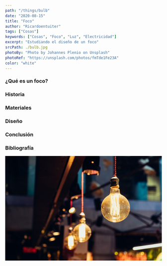 ```yaml
---
path: "/things/bulb"
date: "2020-08-15"
title: "Foco"
author: "Ricardoentuiter"
tags: ["Cosas"]
keywords: ["Cosas", "Foco", "Luz", "Electricidad"]
excerpt: "Estudiando el diseño de un foco"
srcPath: ./bulb.jpg
photoBy: "Photo by Johannes Plenio on Unsplash"
photoRef: "https://unsplash.com/photos/fmTde1Fe23A"
color: "white"
---
```


### ¿Qué es un foco?

### Historia

### Materiales

### Diseño

### Conclusión

### Bibliografía

![Photo by Álvaro Serrano on Unsplash](./bulbfinal.jpg)
